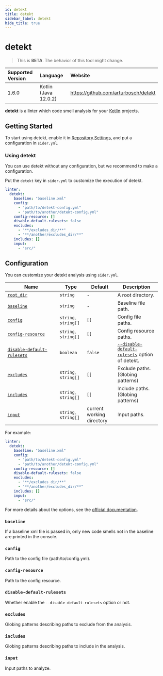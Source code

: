 ```yaml
---
id: detekt
title: detekt
sidebar_label: detekt
hide_title: true
---
```


# detekt

> This is **BETA**. The behavior of this tool might change.

| Supported Version | Language             | Website                              |
| :---------------- | :------------------- | :----------------------------------- |
| 1.6.0             | Kotlin (Java 12.0.2) | https://github.com/arturbosch/detekt |

**detekt** is a linter which code smell analysis for your [Kotlin](https://kotlinlang.org) projects. 

## Getting Started

To start using detekt, enable it in [Repository Settings](../../getting-started/repository-settings.md), and put a configuration in `sider.yml`.

### Using detekt

You can use detekt without any configuration, but we recommend to make a configuration.

Put the `detekt` key in `sider.yml` to customize the execution of detekt.

```yaml
linter:
  detekt:
    baseline: "baseline.xml"
    config: 
      - "path/to/detekt-config.yml"
      - "path/to/another/detekt-config.yml"
    config-resource: []
    disable-default-rulesets: false
    excludes: 
      - "**/excludes_dir/**"
      - "**/another/excludes_dir/**"
    includes: []
    input: 
      - "src/"
```

## Configuration

You can customize your detekt analysis using `sider.yml`.

| Name                                                                        | Type                 | Default                   | Description                                                                                    |
| --------------------------------------------------------------------------- | -------------------- | ------------------------- | ---------------------------------------------------------------------------------------------- |
| [`root_dir`](../../getting-started/custom-configuration.md#root_dir-option) | `string`             | -                         | A root directory.                                                                              |
| [`baseline`](#baseline)                                        　　　　　　　　| `string`             | -                         | Baseline file path.                                                                            |
| [`config`](#config)                                            　　　　　　　　| `string`, `string[]` | `[]`                      | Config file paths.                                                                             |
| [`config-resource`](#config-resource)                          　　　　　　　　| `string`, `string[]` | `[]`                      | Config resource paths.                                                                         |
| [`disable-default-rulesets`](#disable-default-rulesets)        　　　　　　　　| `boolean`            | `false`                   | [`--disable-default-rulesets`](https://arturbosch.github.io/detekt/cli.html) option of detekt. |
| [`excludes`](#excludes)                                        　　　　　　　　| `string`, `string[]` | `[]`                      | Exclude paths. (Globing patterns)                                                              |
| [`includes`](#includes)                                        　　　　　　　　| `string`, `string[]` | `[]`                      | Include paths. (Globing patterns)                                                              |
| [`input`](#input)                                              　　　　　　　　| `string`, `string[]` | current working directory | Input paths.                                                                                   |

For example:

```yaml
linter:
  detekt:
    baseline: "baseline.xml"
    config: 
      - "path/to/detekt-config.yml"
      - "path/to/another/detekt-config.yml"
    config-resource: []
    disable-default-rulesets: false
    excludes: 
      - "**/excludes_dir/**"
      - "**/another/excludes_dir/**"
    includes: []
    input: 
      - "src/"
```

For more details about the options, see the [official documentation](https://arturbosch.github.io/detekt/cli.html).

### `baseline`

If a baseline xml file is passed in, only new code smells not in the baseline are printed in the console.

### `config`

Path to the config file (path/to/config.yml).

### `config-resource`

Path to the config resource.

### `disable-default-rulesets`

Whether enable the `--disable-default-rulesets` option or not.

### `excludes`

Globing patterns describing paths to exclude from the analysis.

### `includes`

Globing patterns describing paths to include in the analysis.

### `input`

Input paths to analyze.
